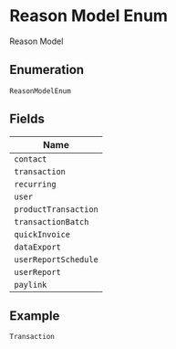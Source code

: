 
# Reason Model Enum

Reason Model

## Enumeration

`ReasonModelEnum`

## Fields

| Name |
|  --- |
| `contact` |
| `transaction` |
| `recurring` |
| `user` |
| `productTransaction` |
| `transactionBatch` |
| `quickInvoice` |
| `dataExport` |
| `userReportSchedule` |
| `userReport` |
| `paylink` |

## Example

```
Transaction
```


